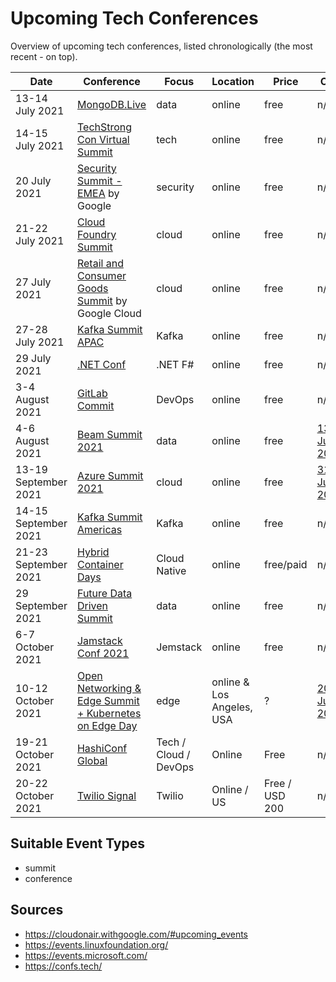 # Upcoming Tech Conferences

Overview of upcoming tech conferences, listed chronologically (the most recent - on top).

| Date | Conference | Focus | Location | Price | CFP |
| --- | --- | --- | --- | --- | --- |
| 13-14 July 2021 | [MongoDB.Live](https://www.mongodb.com/live) | data | online | free | n/a |
| 14-15 July 2021 | [TechStrong Con Virtual Summit](https://www.mediaopsevents.com/techstrongcon) | tech | online | free | n/a |
| 20 July 2021 | [Security Summit - EMEA](https://cloudonair.withgoogle.com/events/summit-emea-security) by Google | security | online | free | n/a |
| 21-22 July 2021 | [Cloud Foundry Summit](https://www.cloudfoundry.org/events/summit/cfsummit2021/) | cloud | online | free | n/a |
| 27 July 2021 | [Retail and Consumer Goods Summit](https://cloudonair.withgoogle.com/events/summit-retail) by Google Cloud | cloud | online | free | n/a |
| 27-28 July 2021 | [Kafka Summit APAC](https://www.kafka-summit.org/events/kafka-summit-apac-2021/about) | Kafka | online | free | n/a | 
| 29 July 2021 | [.NET Conf](https://focus.dotnetconf.net/) | .NET F# | online | free | n/a | 
| 3-4 August 2021 | [GitLab Commit](https://gitlabcommitvirtual2021.com/) | DevOps | online | free | n/a |
| 4-6 August 2021 | [Beam Summit 2021](https://beam-summit-2021-digital.web.app/) | data | online | free | [13 June 2021](https://sessionize.com/beam-digital-summit-2021) |
| 13-19 September 2021 | [Azure Summit 2021](https://azuresummit.live/) | cloud | online | free | [31 July 2021](https://sessionize.com/azure-summit-2021/) |
| 14-15 September 2021 | [Kafka Summit Americas](https://www.kafka-summit.org/events/kafka-summit-americas-2021/about) | Kafka | online | free | n/a | 
| 21-23 September 2021 | [Hybrid Container Days](https://www.containerdays.io/) | Cloud Native | online | free/paid | n/a |
| 29 September 2021 | [Future Data Driven Summit](https://www.eventbrite.com/e/future-data-driven-summit-event-tickets-157885366381) | data | online | free | n/a |
| 6-7 October 2021 | [Jamstack Conf 2021](https://jamstackconf.com/) | Jemstack | online | free | n/a |
| 10-12 October 2021 | [Open Networking & Edge Summit + Kubernetes on Edge Day](https://events.linuxfoundation.org/open-networking-edge-summit-north-america/) | edge | online & Los Angeles, USA | ? | [20 June 2021](https://events.linuxfoundation.org/open-networking-edge-summit-north-america/program/cfp/) |
| 19-21 October 2021 | [HashiConf Global](https://hashiconf.com/global/) | Tech / Cloud / DevOps | Online | Free | n/a |
| 20-22 October 2021 | [Twilio Signal](https://signal.twilio.com/) | Twilio | Online / US | Free / USD 200 | n/a |

## Suitable Event Types

- summit
- conference

## Sources

- https://cloudonair.withgoogle.com/#upcoming_events
- https://events.linuxfoundation.org/
- https://events.microsoft.com/
- https://confs.tech/
